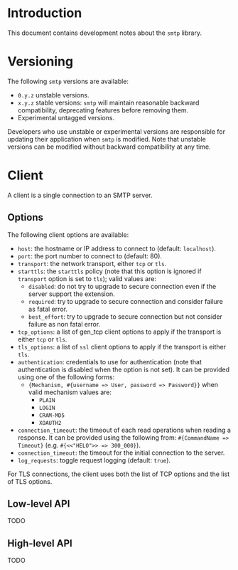 # Introduction
This document contains development notes about the `smtp` library.

# Versioning
The following `smtp` versions are available:
- `0.y.z` unstable versions.
- `x.y.z` stable versions: `smtp` will maintain reasonable backward
  compatibility, deprecating features before removing them.
- Experimental untagged versions.

Developers who use unstable or experimental versions are responsible for
updating their application when `smtp` is modified. Note that
unstable versions can be modified without backward compatibility at any
time.

# Client
A client is a single connection to an SMTP server.

## Options
The following client options are available:
- `host`: the hostname or IP address to connect to (default:
  `localhost`).
- `port`: the port number to connect to (default: 80).
- `transport`: the network transport, either `tcp` or `tls`.
- `starttls`: the `starttls` policy (note that this option is ignored if
  `transport` option is set to `tls`); valid values are:
  - `disabled`: do not try to upgrade to secure connection even if the
    server support the extension.
  - `required`: try to upgrade to secure connection and consider failure
    as fatal error.
  - `best_effort`: try to upgrade to secure connection but not consider
    failure as non fatal error.
- `tcp_options`: a list of gen_tcp client options to apply if the
  transport is either `tcp` or `tls`.
- `tls_options`: a list of `ssl` client options to apply if the
  transport is either `tls`.
- `authentication`: credentials to use for authentication (note that
  authentication is disabled when the option is not set). It can be
  provided using one of the following forms:
  - `{Mechanism, #{username => User, password => Password}}` when valid
  mechanism values are:
      - `PLAIN`
      - `LOGIN`
      - `CRAM-MD5`
      - `XOAUTH2`
- `connection_timeout`: the timeout of each read operations when reading
  a response. It can be provided using the following from:
  `#{CommandName => Timeout}` (e.g. `#{<<"HELO">> => 300_000}`).
- `connection_timeout`: the timeout for the initial connection to the
  server.
- `log_requests`: toggle request logging (default: `true`).

For TLS connections, the client uses both the list of TCP options and
the list of TLS options.

## Low-level API
TODO

## High-level API
TODO
